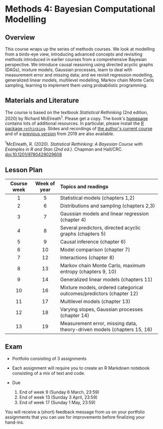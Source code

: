 # Methods 4: Bayesian Computational Modelling


## Overview

This course wraps up the series of methods courses. We look at modelling from a birds-eye view, introducing advanced concepts and revisiting methods introduced in earlier courses from a comprehensive Bayesian perspective. We introduce causal reasoning using directed acyclic graphs (DAGs), mixture models, Gaussian processes, learn to deal with measurement error and missing data; and we revisit regression modelling, generalized linear models, multilevel modelling, Markov chain Monte Carlo sampling, learning to implement them using probabilistic programming.

## Materials and Literature

The course is based on the textbook *Statistical Rethinking* (2nd edition, 2020) by Richard McElreath<sup>1</sup>. Please get a copy. The book's [homepage](https://xcelab.net/rm/statistical-rethinking/) contains lots of additional resources. In particular, please install the [R package `rethinking`](https://github.com/rmcelreath/rethinking). Slides and recordings of [the author's current course](https://github.com/rmcelreath/stat_rethinking_2022) and of a [previous version](https://github.com/rmcelreath/statrethinking_winter2019) from 2019 are also available.

<sup>1</sup>McElreath, R. (2020). *Statistical Rethinking: A Bayesian Course with Examples in R and Stan (2nd ed.).* Chapman and Hall/CRC. [doi:10.1201/9780429029608](https://doi.org/10.1201/9780429029608)


## Lesson Plan

| Course week | Week of year | Topics and readings                                                     |
|:-----------:|:------------:|:------------------------------------------------------------------------|
| 1           | 5            | Statistical models (chapters 1,2)                                       |
| 2           | 6            | Distributions and sampling (chapters 2,3)                               |
| 3           | 7            | Gaussian models and linear regression (chapter 4)                       |
| 4           | 8            | Several predictors, directed acyclic graphs (chapters 5)                |
| 5           | 9            | Causal inference (chapter 6)                                            |
| 6           | 10           | Model comparison (chapter 7)                                            |
| 7           | 12           | Interactions (chapter 8)                                                |
| 8           | 13           | Markov chain Monte Carlo, maximum entropy (chapters 9, 10)              |
| 9           | 14           | Generalized linear models (chapters 11)                                 |
| 10          | 16           | Mixture models, ordered categorical outcomes/predictors (chapter 12)    |
| 11          | 17           | Multilevel models (chapter 13)                                          |
| 12          | 18           | Varying slopes, Gaussian processes (chapter 14)                         |
| 13          | 19           | Measurement error, missing data, theory-driven models (chapters 15, 16) |

## Exam

- Portfolio consisting of 3 assignments
- Each assignment will require you to create an R Markdown notebook
consisting of a mix of text and code.

- Due
  1. End of week 9 (Sunday 6 March, 23:59)
  2. End of week 13 (Sunday 3 April, 23:59)
  3. End of week 17 (Sunday 1 May, 23:59)

You will receive a (short) feedback message from us on your portfolio assignments that you can use for improvements before finalizing your hand-ins.
